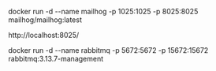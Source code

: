 docker run -d --name mailhog -p 1025:1025 -p 8025:8025 mailhog/mailhog:latest

http://localhost:8025/

docker run -d --name rabbitmq -p 5672:5672 -p 15672:15672 rabbitmq:3.13.7-management



